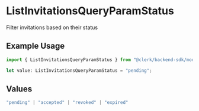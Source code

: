 # ListInvitationsQueryParamStatus

Filter invitations based on their status

## Example Usage

```typescript
import { ListInvitationsQueryParamStatus } from "@clerk/backend-sdk/models/operations";

let value: ListInvitationsQueryParamStatus = "pending";
```

## Values

```typescript
"pending" | "accepted" | "revoked" | "expired"
```